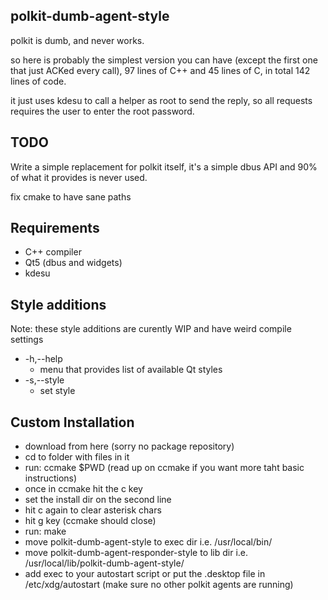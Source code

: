 polkit-dumb-agent-style
-----------------

polkit is dumb, and never works.

so here is probably the simplest version you can have (except the first one
that just ACKed every call), 97 lines of C++ and 45 lines of C, in total 142
lines of code.

it just uses kdesu to call a helper as root to send the reply, so all requests
requires the user to enter the root password.


TODO
----

Write a simple replacement for polkit itself, it's a simple dbus API and
90% of what it provides is never used.

fix cmake to have sane paths


Requirements
------------

 - C++ compiler
 - Qt5 (dbus and widgets)
 - kdesu

Style additions
---------------

Note: these style additions are curently WIP and have weird compile settings

 - -h,--help
   - menu that provides list of available Qt styles
 - -s,--style
   - set style
 
 
Custom Installation
-------------------

 - download from here (sorry no package repository)
 - cd to folder with files in it
 - run: ccmake $PWD (read up on ccmake if you want more taht basic instructions)
 - once in ccmake hit the c key
 - set the install dir on the second line
 - hit c again to clear asterisk chars
 - hit g key (ccmake should close)
 - run: make
 - move polkit-dumb-agent-style to exec dir i.e. /usr/local/bin/
 - move polkit-dumb-agent-responder-style to lib dir i.e. /usr/local/lib/polkit-dumb-agent-style/
 - add exec to your autostart script or put the .desktop file in /etc/xdg/autostart (make sure no other polkit agents are running)
